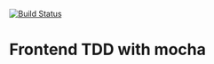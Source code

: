 [![Build Status](https://travis-ci.org/histvan82/tdd_frontend.svg?branch=master)](https://travis-ci.org/histvan82/tdd_frontend)

Frontend TDD with mocha
============
